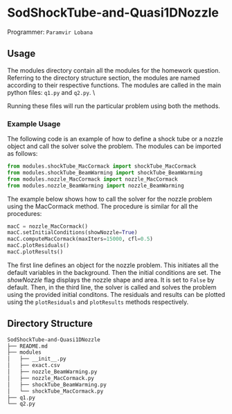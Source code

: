 # SodShockTube-and-Quasi1DNozzle
Programmer: ```Paramvir Lobana```

## Usage
The modules directory contain all the modules for the homework question. Referring to 
the directory structure section, the modules are named according to their respective functions.
The modules are called in the main python files: ```q1.py``` and ```q2.py```. \

Running these files will run the particular problem using both the methods.

### Example Usage
The following code is an example of how to define a shock tube or a nozzle object and call the solver solve the problem.
The modules can be imported as follows:

```python
from modules.shockTube_MacCormack import shockTube_MacCormack
from modules.shockTube_BeamWarming import shockTube_BeamWarming
from modules.nozzle_MacCormack import nozzle_MacCormack
from modules.nozzle_BeamWarming import nozzle_BeamWarming
```
The example below shows how to call the solver for the nozzle problem using the MacCormack method.
The procedure is similar for all the procedures:

```python
macC = nozzle_MacCormack()
macC.setInitialConditions(showNozzle=True)
macC.computeMacCormack(maxIters=15000, cfl=0.5)
macC.plotResiduals()
macC.plotResults()
```
The first line defines an object for the nozzle problem. This initiates all the default variables in the background.
Then the initial conditions are set. The *showNozzle* flag displays the nozzle shape and area. It is set to ```False``` by default.
Then, in the third line, the solver is called and solves the problem using the provided initial conditons.
The residuals and results can be plotted using the ```plotResiduals``` and ```plotResults``` methods respectively.

## Directory Structure
```bash
SodShockTube-and-Quasi1DNozzle
├── README.md
├── modules
│   ├── __init__.py
│   ├── exact.csv
│   ├── nozzle_BeamWarming.py
│   ├── nozzle_MacCormack.py
│   ├── shockTube_BeamWarming.py
│   └── shockTube_MacCormack.py
├── q1.py
└── q2.py
```


